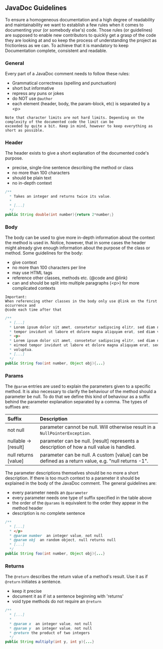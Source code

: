 ## JavaDoc Guidelines

To ensure a homogeneous documentation and a high degree of readability and maintainability we want to
establish a few rules when it comes to documenting your (or somebody else's) code. Those rules (or guidelines)
are supposed to enable new contributors to quickly get a grasp of the code they are looking at and so keep the 
process of understanding the project as frictionless as we can. To achieve that it is mandatory to keep Documentation 
complete, consistent and readable.

### General
Every part of a JavaDoc comment needs to follow these rules:
- Grammatical correctness (spelling and punctuation)
- short but informative
- repress any puns or jokes
- do NOT use ``@author``
- each element (header, body, the param-block, etc) is separated by a \<p>

``` 
Note that character limits are not hard limits. Depending on the complexity of the documented code the limit can be 
exceeded by quite a bit. Keep in mind, however to keep everything as short as possible. 
```

### Header
The header exists to give a short explanation of the documented code's purpose.
- precise, single-line sentence describing the method or class
- no more than 100 characters
- should be plain text
- no in-depth context

```java
/**
  * Takes an integer and returns twice its value.
  *
  * [...]
  */
public String double(int number){return 2*number;}
```

### Body
The body can be used to give more in-depth information about the context the method is used in. 
Notice, however, that in some cases the header might already give enough information about the 
purpose of the class or method. Some guidelines for the body:
- give context
- no more than 100 characters per line
- may use HTML tags
- reference other classes, methods etc. (@code and @link)
- can and should be split into multiple paragraphs (\<p>) for more complicated contexts

```
Important:
When referencing other classes in the body only use @link on the first occurrence and 
@code each time after that
```

```java
/**
  * [...]
  * Lorem ipsum dolor sit amet, consetetur sadipscing elitr, sed diam nonumy eirmod 
  * tempor invidunt ut labore et dolore magna aliquyam erat, sed diam voluptua.
  * <p>
  * Lorem ipsum dolor sit amet, consetetur sadipscing elitr, sed diam nonumy 
  * eirmod tempor invidunt ut labore et dolore magna aliquyam erat, sed diam 
  * voluptua.
  * [...]
  */
public String foo(int number, Object obj){...}
```

<!--The body is separated from the header by a paragraph (\<p>) and may contain more in depth information
about the function and the context of the documented part of the code. Is is important to note
that the Body itself can also be divided into multiple paragraphs to keep readability high and
sophisticated contexts well structured.-->

### Params
The ```@param``` entries are used to explain the parameters given to a specific method. It is also necessary to 
clarify the behaviour of the method should a parameter be null. To do that we define this kind of behaviour as a suffix
behind the parameter explanation separated by a comma. The types of suffixes are:
   
| Suffix                | Description                                                                                       | 
| :-------------------- |:-------------                                                                                     | 
| not null              | parameter cannot be null. Will otherwise result in a ``NullPointerException``.                    | 
| nullable -> [result]  | parameter can be null. [result] represents a description of how a null value is handled.          | 
| null returns [value]  | parameter can be null. A custom [value] can be defined as a return value, e.g. "null returns -1". | 

The parameter descriptions themselves should be no more a short description. If there is too much context to a parameter
it should be explained in the body of the JavaDoc comment. The general guidelines are:
- every parameter needs an ``@parameter`` 
- every parameter needs one type of suffix specified in the table above
- the order of the ``@params`` is equivalent to the order they appear in the method header
- description is no complete sentence

```java
/**
  * [...]
  * </p>
  * @param number  an integer value, not null
  * @param obj  an random object, null returns null
  * [...]
  */
public String foo(int number, Object obj){...}
```

### Returns
The ```@return``` describes the return value of a method's result. Use it as if ``@return`` initiates
a sentence.
- keep it precise
- document it as if ist a sentence beginning with 'returns'
- void type methods do not require an ```@return```
   
```java
/**
  * [...]
  *
  * @param x  an integer value, not null
  * @param y  an integer value, not null
  * @return the product of two integers
  */
public String multiply(int y, int y){...}
```